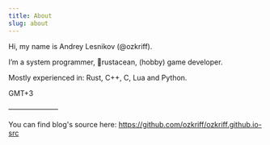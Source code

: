 ```yaml
---
title: About
slug: about
---
```


Hi, my name is Andrey Lesnikov (@ozkriff).

I’m a system programmer, 🦀rustacean, (hobby) game developer.

Mostly experienced in: Rust, C++, C, Lua and Python.

GMT+3

———————

You can find blog's source here:
<https://github.com/ozkriff/ozkriff.github.io-src>

